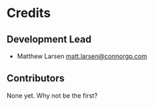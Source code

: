 # Credits

## Development Lead

* Matthew Larsen <matt.larsen@connorgp.com>

## Contributors

None yet. Why not be the first?
